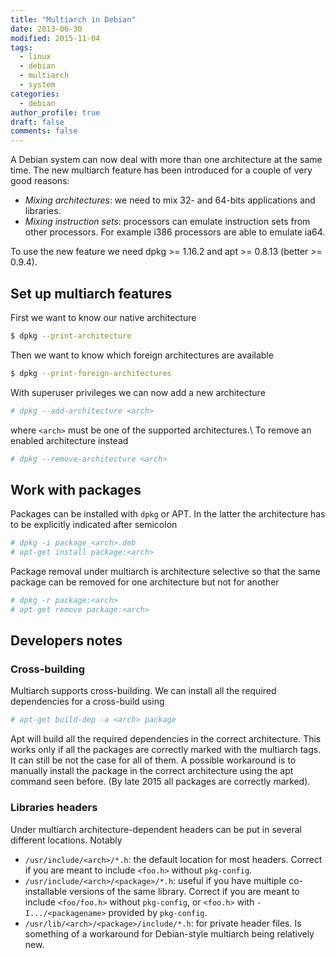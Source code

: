 ```yaml
---
title: "Multiarch in Debian"
date: 2013-06-30
modified: 2015-11-04
tags:
  - linux
  - debian
  - multiarch
  - system
categories:
  - debian
author_profile: true
draft: false
comments: false
---
```


A Debian system can now deal with more than one architecture at the same time. The new multiarch feature has been introduced for a couple of very good reasons:

* _Mixing architectures_: we need to mix 32- and 64-bits applications and libraries.
* _Mixing instruction sets_: processors can emulate instruction sets from other processors. For example i386 processors are able to emulate ia64.

To use the new feature we need dpkg >= 1.16.2 and apt >= 0.8.13 (better >= 0.9.4).

## Set up multiarch features

First we want to know our native architecture

```bash
$ dpkg --print-architecture
```

Then we want to know which foreign architectures are available

```bash
$ dpkg --print-foreign-architectures
```

With superuser privileges we can now add a new architecture

```bash
# dpkg --add-architecture <arch>
```

where `<arch>` must be one of the supported architectures.\\
To remove an enabled architecture instead

```bash
# dpkg --remove-architecture <arch>
```

## Work with packages

Packages can be installed with `dpkg` or APT. In the latter the architecture has to be explicitly indicated after semicolon

```bash
# dpkg -i package_<arch>.deb
# apt-get install package:<arch>
```

Package removal under multiarch is architecture selective so that the same package can be removed for one architecture but not for another

```bash
# dpkg -r package:<arch>
# apt-get remove package:<arch>
```

## Developers notes

### Cross-building

Multiarch supports cross-building. We can install all the required dependencies for a cross-build using

```bash
# apt-get build-dep -a <arch> package
```

Apt will build all the required dependencies in the correct architecture. This works only if all the packages are correctly marked with the multiarch tags. It can still be not the case for all of them. A possible workaround is to manually install the package in the correct architecture using the apt command seen before. (By late 2015 all packages are correctly marked).

### Libraries headers

Under multiarch architecture-dependent headers can be put in several different locations. Notably

* `/usr/include/<arch>/*.h`: the default location for most headers. Correct if you are meant to include `<foo.h>` without `pkg-config`.
* `/usr/include/<arch>/<package>/*.h`: useful if you have multiple co-installable versions of the same library. Correct if you are meant to include `<foo/foo.h>` without `pkg-config`, or `<foo.h>` with `-I.../<packagename>` provided by `pkg-config`.
* `/usr/lib/<arch>/<package>/include/*.h`: for private header files. Is something of a workaround for Debian-style multiarch being relatively new.
